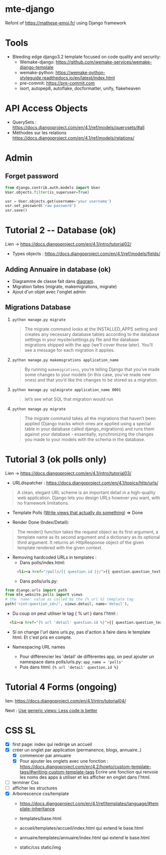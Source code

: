 # mte-django
Refont of https://mathese-emoi.fr/ using Django framework

# Tools

- Bleeding edge django3.2 template focused on code quality and security:
    - Wemake-django: https://github.com/wemake-services/wemake-django-template
    - wemake-python: https://wemake-python-styleguide.readthedocs.io/en/latest/index.html
    - pre-commit: https://pre-commit.com
    - isort, autopep8, autoflake, docformatter, unify, flakeheaven

# API Access Objects

- QuerySets : https://docs.djangoproject.com/en/4.1/ref/models/querysets/#all
- Méthodes sur les relations https://docs.djangoproject.com/en/4.1/ref/models/relations/

# Admin

## Forget password
```python
from django.contrib.auth.models import User
User.objects.filter(is_superuser=True)

usr = User.objects.get(username='your username')
usr.set_password('raw password')
usr.save()
```

# Tutorial 2 -- Database (ok)
Lien -> https://docs.djangoproject.com/en/4.1/intro/tutorial02/

- Types objects : https://docs.djangoproject.com/en/4.1/ref/models/fields/

## Adding Annuaire in database (ok)

- Diagramme de classe fait dans [diagram](./diagrams).
- Migration faites (migrate, makemigrations, migrate)
- Ajout d'un objet avec l'onglet admin

## Migrations Database

1. `python manage.py migrate`
    > The migrate command looks at the INSTALLED_APPS setting and creates any necessary database tables according
    > to the database settings in your mysite/settings.py file and the database migrations shipped with the app
    > (we’ll cover those later). You’ll see a message for each migration it applies.

2. `python manage.py makemigrations application_name`
   > By running `makemigrations`, you’re telling Django that you’ve made some changes to your models
   > (in this case, you’ve made new ones) and that you’d like the changes to be stored as a migration.

3. `python manage.py sqlmigrate application_name 0001`
   > let’s see what SQL that migration would run

4. `python manage.py migrate`
   > The migrate command takes all the migrations that haven’t been applied
   > (Django tracks which ones are applied using a special table in your database called django_migrations)
   > and runs them against your database - essentially, synchronizing the changes you made to your models
   > with the schema in the database.

# Tutorial 3 (ok polls only)
Lien -> https://docs.djangoproject.com/en/4.1/intro/tutorial03/

- URLdispatcher : https://docs.djangoproject.com/en/4.1/topics/http/urls/
> A clean, elegant URL scheme is an important detail in a high-quality web application.
> Django lets you design URLs however you want, with no framework limitations.

- Template Polls ([Write views that actually do something](#write-views-that-actually-do-something)) => Done

- Render Done (Index/Detail):
> The render() function takes the request object as its first argument, a template name as its second argument and a
> dictionary as its optional third argument. It returns an HttpResponse object of the given template rendered with the given context.

- Removing hardcoded URLs in templates :
  - Dans polls/index.html:
  ```html
    <li><a href="/polls/{{ question.id }}/">{{ question.question_text }}</a></li>
  ```
  - Dans polls/urls.py:
```python
from django.urls import path
from mte_website.polls import views
# the 'name' value as called by the {% url %} template tag
path('<int:question_id>/', views.detail, name='detail'),
```
  - Du coup on peut utiliser le tag { % url } dans l'html :
  ```html
    <li><a href="{% url 'detail' question.id %}">{{ question.question_text }}</a></li>
  ```
  - Si on change l'url dans urls.py, pas d'action à faire dans le template html. Et c'est pris en compte.

- Namespacing URL names
  - Pour différencier les 'detail' de différentes app, on peut ajouter un namespace dans polls/urls.py:
  `app_name = 'polls'`
  - Puis dans html:
  `{% url 'detail' question.id %}`

# Tutorial 4 Forms (ongoing)
lien: https://docs.djangoproject.com/en/4.1/intro/tutorial04/

Next : [Use generic views: Less code is better](https://docs.djangoproject.com/en/4.1/intro/tutorial04/#use-generic-views-less-code-is-better)

# CSS SL

- [x] first page: index qui redirige un accueil
- [x] créer un onglet par application (permanence, blogs, annuaire..)
  - [x] commencer par annuaire
  - [x] Pour ajouter les onglets avec une fonction : https://docs.djangoproject.com/en/4.2/howto/custom-template-tags/#writing-custom-template-tags
        Ecrire une fonction qui renvoie les noms des apps à utiliser et les afficher en onglet dans l'html.
- [ ] terminer Css
- [ ] afficher les structures
- [x] Arborescence css/template
  - https://docs.djangoproject.com/en/4.1/ref/templates/language/#template-inheritance

  - templates/base.html
  - accueil/templates/accueil/index.html qui extend le base.html
  - annuaire/templates/annuaire/index.html qui extend le base.html

  - static/css static/img